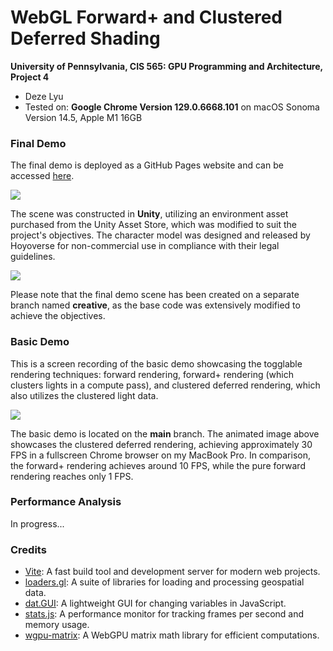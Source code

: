 WebGL Forward+ and Clustered Deferred Shading
======================

**University of Pennsylvania, CIS 565: GPU Programming and Architecture, Project 4**

* Deze Lyu
* Tested on: **Google Chrome Version 129.0.6668.101** on macOS Sonoma Version 14.5, Apple M1 16GB

### Final Demo

The final demo is deployed as a GitHub Pages website and can be accessed [here](https://dezelyu.github.io/CIS565-Project4/).

![](img/image0.gif)

The scene was constructed in **Unity**, utilizing an environment asset purchased from the Unity Asset Store, which was modified to suit the project's objectives. The character model was designed and released by Hoyoverse for non-commercial use in compliance with their legal guidelines.

![](img/image1.png)

Please note that the final demo scene has been created on a separate branch named **creative**, as the base code was extensively modified to achieve the objectives.

### Basic Demo

This is a screen recording of the basic demo showcasing the togglable rendering techniques: forward rendering, forward+ rendering (which clusters lights in a compute pass), and clustered deferred rendering, which also utilizes the clustered light data.

![](img/image2.gif)

The basic demo is located on the **main** branch. The animated image above showcases the clustered deferred rendering, achieving approximately 30 FPS in a fullscreen Chrome browser on my MacBook Pro. In comparison, the forward+ rendering achieves around 10 FPS, while the pure forward rendering reaches only 1 FPS.

### Performance Analysis

In progress...

### Credits

- [Vite](https://vitejs.dev/): A fast build tool and development server for modern web projects.
- [loaders.gl](https://loaders.gl/): A suite of libraries for loading and processing geospatial data.
- [dat.GUI](https://github.com/dataarts/dat.gui): A lightweight GUI for changing variables in JavaScript.
- [stats.js](https://github.com/mrdoob/stats.js): A performance monitor for tracking frames per second and memory usage.
- [wgpu-matrix](https://github.com/greggman/wgpu-matrix): A WebGPU matrix math library for efficient computations.
